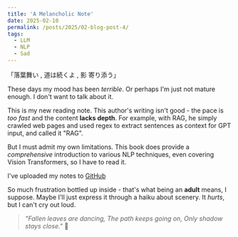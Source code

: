 ```yaml
---
title: 'A Melancholic Note'
date: 2025-02-10
permalink: /posts/2025/02-blog-post-4/
tags:
  - LLM
  - NLP
  - Sad
---
```


「落葉舞い , 道は続くよ ,  影 寄り添う」

These days my mood has been *terrible*. Or perhaps I'm just not mature enough. I don't want to talk about it.

This is my new reading note. This author's writing isn't good - the pace is *too fast* and the content **lacks depth**. For example, with RAG, he simply crawled web pages and used regex to extract sentences as context for GPT input, and called it "RAG".

But I must admit my own limitations. This book does provide a *comprehensive* introduction to various NLP techniques, even covering Vision Transformers, so I have to read it.

I've uploaded my notes to [GitHub](https://github.com/5z2j0y/Reading-Notes/tree/main/Transformers-for-NLP-and-CV)

So much frustration bottled up inside - that's what being an **adult** means, I suppose. Maybe I'll just express it through a haiku about scenery. It *hurts*, but I can't cry out loud.

> *"Fallen leaves are dancing, The path keeps going on, Only shadow stays close."* 🌲